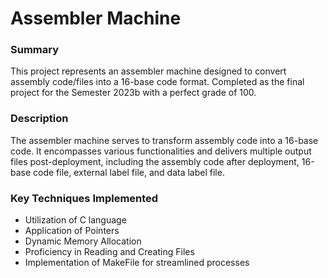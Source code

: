 # Assembler Machine

### Summary

This project represents an assembler machine designed to convert assembly code/files into a 16-base code format. Completed as the final project for the Semester 2023b with a perfect grade of 100.

### Description

The assembler machine serves to transform assembly code into a 16-base code. It encompasses various functionalities and delivers multiple output files post-deployment, including the assembly code after deployment, 16-base code file, external label file, and data label file.

### Key Techniques Implemented

- Utilization of C language
- Application of Pointers
- Dynamic Memory Allocation
- Proficiency in Reading and Creating Files
- Implementation of MakeFile for streamlined processes
